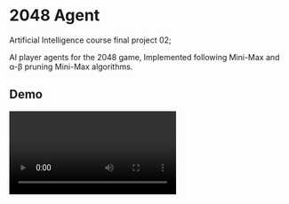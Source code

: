 # 2048 Agent

Artificial Intelligence course final project 02;

AI player agents for the 2048 game, Implemented following
Mini-Max and α-β pruning Mini-Max algorithms.

## Demo

![Demo](./Images/Demo.webm)
